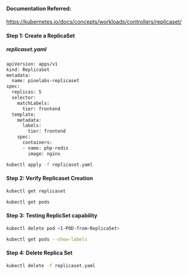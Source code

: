 #### Documentation Referred:

https://kubernetes.io/docs/concepts/workloads/controllers/replicaset/

#### Step 1: Create a ReplicaSet

##### replicaset.yaml 
```sh
apiVersion: apps/v1
kind: ReplicaSet
metadata:
  name: pinelabs-replicaset
spec:
  replicas: 5
  selector:
    matchLabels:
      tier: frontend
  template:
    metadata:
      labels:
        tier: frontend
    spec:
      containers:
      - name: php-redis
        image: nginx
```
```sh
kubectl apply -f replicaset.yaml 
```
#### Step 2: Verify Replicaset Creation
```sh
kubectl get replicaset

kubectl get pods
```

#### Step 3: Testing ReplicSet capability
```sh
kubectl delete pod <1-POD-from-ReplicaSet>

kubectl get pods --show-labels
```

#### Step 4: Delete Replica Set
```sh
kubectl delete -f replicaset.yaml 
```